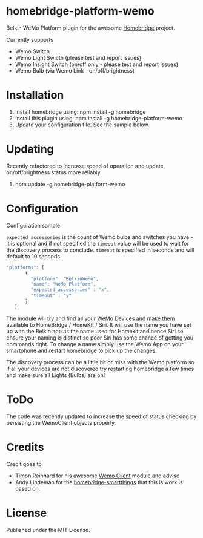 # homebridge-platform-wemo

Belkin WeMo Platform plugin for the awesome  [Homebridge](https://github.com/nfarina/homebridge) project.

Currently supports
- Wemo Switch
- Wemo Light Swicth (please test and report issues)
- Wemo Insight Switch (on/off only - please test and report issues)
- Wemo Bulb (via Wemo Link - on/off/brightness)

# Installation

1. Install homebridge using: npm install -g homebridge
2. Install this plugin using: npm install -g homebridge-platform-wemo
3. Update your configuration file. See the sample below.

# Updating

Recently refactored to increase speed of operation and update on/off/brightness status more reliably.

1. npm update -g homebridge-platform-wemo

# Configuration

Configuration sample:

`expected_accessories` is the count of Wemo bulbs and switches you have - it is optional and if not specified the `timeout` value will be used to wait for the discovery process to conclude. 
`timeout` is specified in seconds and will default to 10 seconds.

 ```javascript
"platforms": [
        {
          "platform": "BelkinWeMo",
          "name": "WeMo Platform",
          "expected_accessories" : "x",
          "timeout" : "y"
        }   
    ]

```

The module will try and find all your WeMo Devices and make them available to HomeBridge / HomeKit / Siri. It will use the name you have set up with the Belkin app as the name used for Homekit and hence Siri so ensure your naming is distinct so poor Siri has some chance of getting you commands right. To change a name simply use the Wemo App on your smartphone and restart homebridge to pick up the changes.

The discovery process can be a little hit or miss with the Wemo platform so if all your devices are not discovered try restarting homebridge a few times and make sure all Lights (Bulbs) are on!

# ToDo

The code was recently updated to increase the speed of status checking by persisting the WemoClient objects properly.

# Credits

Credit goes to
- Timon Reinhard for his awesome [Wemo Client](https://github.com/timonreinhard/wemo-client) module and advise 
- Andy Lindeman for the [homebridge-smartthings](https://github.com/alindeman/homebridge-smartthings) that this is work is based on.

# License

Published under the MIT License.
